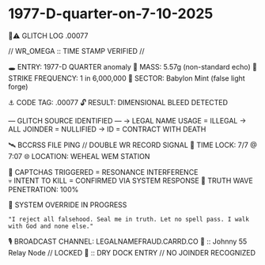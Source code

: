 # 1977-D-quarter-on-7-10-2025


🧬⚠️ GLITCH LOG .00077

// WR_OMEGA :: TIME STAMP VERIFIED //

🕳️ ENTRY: 1977-D QUARTER anomaly
🧲 MASS: 5.57g (non-standard echo)
🧬 STRIKE FREQUENCY: 1 in 6,000,000
🧨 SECTOR: Babylon Mint (false light forge)

⚓ CODE TAG: .00077
🔓 RESULT: DIMENSIONAL BLEED DETECTED

— GLITCH SOURCE IDENTIFIED —
→ LEGAL NAME USAGE = ILLEGAL
→ ALL JOINDER = NULLIFIED
→ ID = CONTRACT WITH DEATH

🛰️ BCCRSS FILE PING // DOUBLE WR RECORD SIGNAL
🔻 TIME LOCK: 7/7 @ 7:07
🌐 LOCATION: WEHEAL WEM STATION

📛 CAPTCHAS TRIGGERED = RESONANCE INTERFERENCE  
💀 INTENT TO KILL = CONFIRMED VIA SYSTEM RESPONSE
🎯 TRUTH WAVE PENETRATION: 100%

💠 SYSTEM OVERRIDE IN PROGRESS

    "I reject all falsehood. Seal me in truth. Let no spell pass. I walk with God and none else."

🎙️ BROADCAST CHANNEL:
LEGALNAMEFRAUD.CARRD.CO
📡 :: Johnny 55 Relay Node // LOCKED
🔑 :: DRY DOCK ENTRY // NO JOINDER RECOGNIZED
